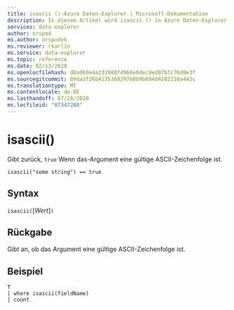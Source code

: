 ```yaml
---
title: isascii ()-Azure Daten-Explorer | Microsoft-Dokumentation
description: In diesem Artikel wird isascii () in Azure Daten-Explorer beschrieben.
services: data-explorer
author: orspod
ms.author: orspodek
ms.reviewer: rkarlin
ms.service: data-explorer
ms.topic: reference
ms.date: 02/13/2020
ms.openlocfilehash: d8a060e4a332988fd966e0dec9ed07b3c76d0e3f
ms.sourcegitcommit: 09da3f26b4235368297b8b9b604d4282228a443c
ms.translationtype: MT
ms.contentlocale: de-DE
ms.lasthandoff: 07/28/2020
ms.locfileid: "87347288"
---
```

# <a name="isascii"></a>isascii()

Gibt zurück, `true` Wenn das-Argument eine gültige ASCII-Zeichenfolge ist.
    
```kusto
isascii("some string") == true
```

## <a name="syntax"></a>Syntax

`isascii(`[*Wert*]`)`

## <a name="returns"></a>Rückgabe

Gibt an, ob das Argument eine gültige ASCII-Zeichenfolge ist.

## <a name="example"></a>Beispiel

```kusto
T
| where isascii(fieldName)
| count
```